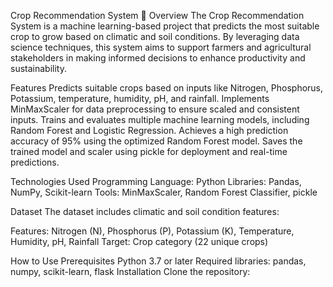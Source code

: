Crop Recommendation System 🌾
Overview
The Crop Recommendation System is a machine learning-based project that predicts the most suitable crop to grow based on climatic and soil conditions. By leveraging data science techniques, this system aims to support farmers and agricultural stakeholders in making informed decisions to enhance productivity and sustainability.

Features
Predicts suitable crops based on inputs like Nitrogen, Phosphorus, Potassium, temperature, humidity, pH, and rainfall.
Implements MinMaxScaler for data preprocessing to ensure scaled and consistent inputs.
Trains and evaluates multiple machine learning models, including Random Forest and Logistic Regression.
Achieves a high prediction accuracy of 95% using the optimized Random Forest model.
Saves the trained model and scaler using pickle for deployment and real-time predictions.

Technologies Used
Programming Language: Python
Libraries: Pandas, NumPy, Scikit-learn
Tools: MinMaxScaler, Random Forest Classifier, pickle

Dataset
The dataset includes climatic and soil condition features:

Features: Nitrogen (N), Phosphorus (P), Potassium (K), Temperature, Humidity, pH, Rainfall
Target: Crop category (22 unique crops)

How to Use
Prerequisites
Python 3.7 or later
Required libraries: pandas, numpy, scikit-learn, flask
Installation
Clone the repository:
